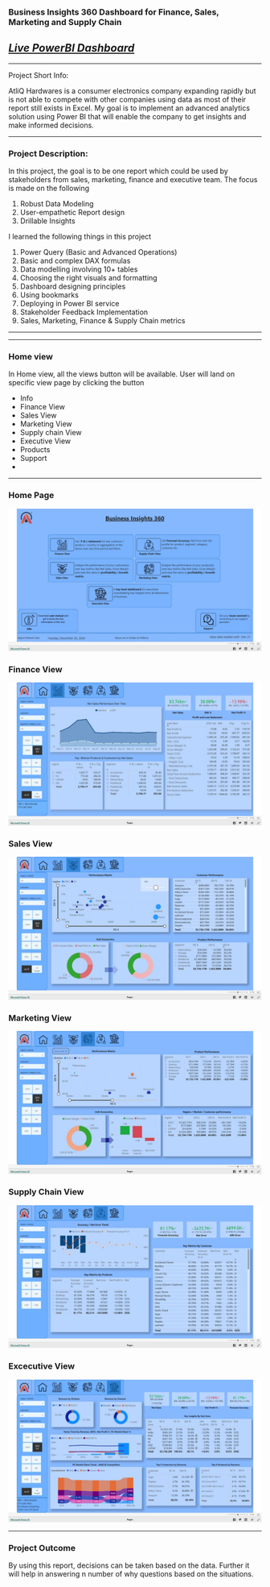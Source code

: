 ### Business Insights 360 Dashboard for Finance, Sales, Marketing and Supply Chain

## _[Live PowerBI Dashboard](https://app.powerbi.com/view?r=eyJrIjoiODgyYTM3MTEtYjQ1MC00MjE0LWIyNGMtY2M5NDU3Y2MxMjg3IiwidCI6ImM2ZTU0OWIzLTVmNDUtNDAzMi1hYWU5LWQ0MjQ0ZGM1YjJjNCJ9)_

************************
Project Short Info: 

AtliQ Hardwares is a consumer electronics company expanding rapidly but is not able to compete with other companies using data as most of their report still exists in Excel. My goal is to implement an advanced analytics solution using Power BI that will enable the company to get insights and make informed decisions.

**************************

### Project Description: 

In this project, the goal is to be one report which could be used by stakeholders from sales, marketing, finance and executive team. The focus is made on the following

1. Robust Data Modeling
2. User-empathetic Report design
3. Drillable Insights

I learned the following things in this project

1. Power Query (Basic and Advanced Operations) 
2. Basic and complex DAX formulas
3. Data modelling involving 10+ tables
4. Choosing the right visuals and formatting
5. Dashboard designing principles
6. Using bookmarks
7. Deploying in Power BI service
8. Stakeholder Feedback Implementation
9. Sales, Marketing, Finance & Supply Chain metrics

**************************

**************************
### Home view
In Home view, all the views button will be available. User will land on specific view page by clicking the button

- Info
- Finance View
- Sales View
- Marketing View
- Supply chain View
- Executive View
- Products
- Support
- 
**************************

### Home Page

![Home](https://github.com/Krishna-Kumar-001/Power-BI-360/blob/main/PBI%20360%20Home.jpg)

### Finance View

![Finance](https://github.com/Krishna-Kumar-001/Power-BI-360/blob/main/PBI%20360%20Finance.jpg)

### Sales View

![Sales](https://github.com/Krishna-Kumar-001/Power-BI-360/blob/main/PBI%20360%20Sales.jpg)

### Marketing View

![Marketing](https://github.com/Krishna-Kumar-001/Power-BI-360/blob/main/PBI%20360%20Marketing%202.jpg)

### Supply Chain View

![Supply Chain](https://github.com/Krishna-Kumar-001/Power-BI-360/blob/main/PBI%20360%20Supply%20Chain.jpg)

### Excecutive View

![Executive](https://github.com/Krishna-Kumar-001/Power-BI-360/blob/main/PBI%20360%20Executive.jpg)

**************************

### Project Outcome

By using this report, decisions can be taken based on the data. Further it will help in answering n number of why questions based on the situations.



